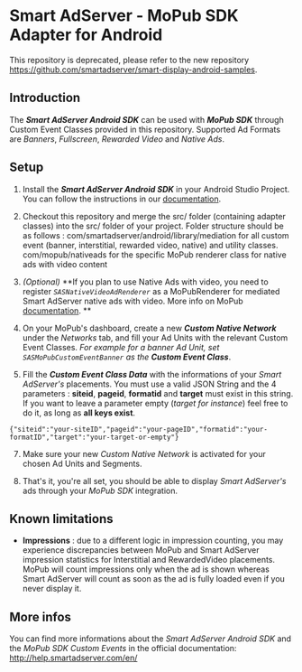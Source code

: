 Smart AdServer - MoPub SDK Adapter for Android
==============================================

This repository is deprecated, please refer to the new repository https://github.com/smartadserver/smart-display-android-samples.

Introduction
------------
The **_Smart AdServer Android SDK_** can be used with **_MoPub SDK_** through Custom Event Classes provided in this repository.
Supported Ad Formats are _Banners_, _Fullscreen_, _Rewarded Video_ and _Native Ads_.

Setup
-----

1) Install the **_Smart AdServer Android SDK_** in your Android Studio Project. You can follow the instructions in our [documentation](http://help.smartadserver.com/Android/V6.6/#IntegrationGuides/InstallationGuide.htm).


2) Checkout this repository and merge the src/ folder (containing adapter classes) into the src/ folder of your project. Folder structure should be as follows :
com/smartadserver/android/library/mediation for all custom event (banner, interstitial, rewarded video, native) and utility classes.
com/mopub/nativeads for the specific MoPub renderer class for native ads with video content


4) _(Optional)_ **If you plan to use Native Ads with video, you need to register _`SASNativeVideoAdRenderer`_ as a MoPubRenderer for mediated Smart AdServer native ads with video. More info on MoPub [documentation](http://www.mopub.com/resources/docs/android-sdk-integration/integrating-native-ads-android/).  **


5) On your MoPub's dashboard, create a new ***Custom Native Network*** under the _Networks_ tab, and fill your Ad Units with the relevant Custom Event Classes. _For example for a banner Ad Unit, set `SASMoPubCustomEventBanner` as the **Custom Event Class**_.


6) Fill the _**Custom Event Class Data**_ with the informations of your _Smart AdServer's_ placements. You must use a valid JSON String and the 4 parameters : **siteid**, **pageid**, **formatid** and **target** must exist in this string. If you want to leave a parameter empty (_target for instance_) feel free to do it, as long as **all keys exist**.
  ```
  {"siteid":"your-siteID","pageid":"your-pageID","formatid":"your-formatID","target":"your-target-or-empty"}
  ```


7) Make sure your new _Custom Native Network_ is activated for your chosen Ad Units and Segments.


8) That's it, you're all set, you should be able to display _Smart AdServer's_ ads through your _MoPub SDK_ integration.

Known limitations
----------
- **Impressions** : due to a different logic in impression counting, you may experience discrepancies between MoPub and Smart AdServer impression statistics for Interstitial and RewardedVideo placements. MoPub will count impressions only when the ad is shown whereas Smart AdServer will count as soon as the ad is fully loaded even if you never display it. 


More infos
----------
You can find more informations about the _Smart AdServer Android SDK_ and the _MoPub SDK Custom Events_ in the official documentation: http://help.smartadserver.com/en/
